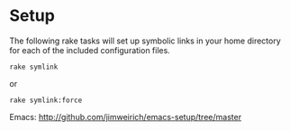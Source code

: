 # Setup

The following rake tasks will set up symbolic links in your home directory for each of the included configuration files.

    rake symlink

or 

    rake symlink:force

Emacs: http://github.com/jimweirich/emacs-setup/tree/master
